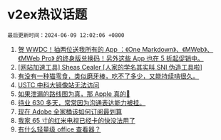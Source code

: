 # v2ex热议话题

`最后更新时间：2024-06-09 12:02:06 +0800`

1. [贺 WWDC！抽两位送我所有的 App ：《One Markdown》、《MWeb》、《MWeb Pro》 的终身版兑换码！另外这些 App 也在 5 折起促销中。](https://www.v2ex.com/t/1047951)
1. [[网站加速工具] Sheas Cealer [人家的学名其实叫 SNI 伪造工具啦]](https://www.v2ex.com/t/1047955)
1. [有没有一种猫零食，类似磨牙棒，吃不了多少，又能持续啃很久。](https://www.v2ex.com/t/1047904)
1. [USTC 中科大镜像站无法访问](https://www.v2ex.com/t/1047924)
1. [如果泄漏的路线图为真，那 Apple 真的💊](https://www.v2ex.com/t/1048018)
1. [待业 630 多天，常常因为沟通表达能力被挂。](https://www.v2ex.com/t/1047902)
1. [现在 Adobe 全家桶该如何订阅最划算](https://www.v2ex.com/t/1047914)
1. [我家 65 寸的红米电视已经卡的快没法用了](https://www.v2ex.com/t/1048008)
1. [有什么轻量级 office 查看器？](https://www.v2ex.com/t/1047999)

